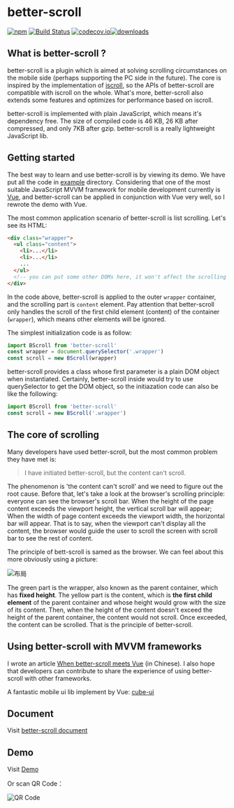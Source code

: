 # better-scroll

[![npm](https://img.shields.io/npm/v/better-scroll.svg?style=flat-square)](https://www.npmjs.com/package/better-scroll) [![Build Status](https://travis-ci.org/ustbhuangyi/better-scroll.svg?branch=master)](https://travis-ci.org/ustbhuangyi/better-scroll) [![codecov.io](http://codecov.io/github/ustbhuangyi/better-scroll/coverage.svg?branch=master)](http://codecov.io/github/ustbhuangyi/better-scroll)[![downloads](https://img.shields.io/npm/dm/better-scroll.svg)](https://www.npmjs.com/package/better-scroll)

## What is better-scroll ?

better-scroll is a plugin which is aimed at solving scrolling circumstances on the mobile side (perhaps supporting the PC side in the future). The core is inspired by the implementation of [iscroll](https://github.com/cubiq/iscroll), so the APIs of better-scroll are compatible with iscroll on the whole. What's more, better-scroll also extends some features and optimizes for performance based on iscroll.

better-scroll is implemented with plain JavaScript, which means it's dependency free. The size of compiled code is 46 KB, 26 KB after compressed, and only 7KB after gzip. better-scroll is a really lightweight JavaScript lib.

## Getting started

The best way to learn and use better-scroll is by viewing its demo. We have put all the code in [example](https://github.com/ustbhuangyi/better-scroll/tree/master/example) directory. Considering that one of the most suitable JavaScript MVVM framework for mobile development currently is [Vue](https://github.com/vuejs/vue), and better-scroll can be applied in conjunction with Vue very well, so I rewrote the demo with Vue.

The most common application scenario of better-scroll is list scrolling. Let's see its HTML:

```html
<div class="wrapper">
  <ul class="content">
    <li>...</li>
    <li>...</li>
    ...
  </ul>
  <!-- you can put some other DOMs here, it won't affect the scrolling -->
</div>
```

In the code above, better-scroll is applied to the outer `wrapper` container, and the scrolling part is `content` element. Pay attention that better-scroll only handles the scroll of the first child element (content) of the container (`wrapper`), which means other elements will be ignored.

The simplest initialization code is as follow:

```javascript
import BScroll from 'better-scroll'
const wrapper = document.querySelector('.wrapper')
const scroll = new BScroll(wrapper)
```

better-scroll provides a class whose first parameter is a plain DOM object when instantiated. Certainly, better-scroll inside would try to use querySelector to get the DOM object, so the initiazation code can also be like the following:

```javascript
import BScroll from 'better-scroll'
const scroll = new BScroll('.wrapper')
```

## The core of scrolling

Many developers have used better-scroll, but the most common problem they have met is:

> I have initiated better-scroll, but the content can't scroll.

The phenomenon is 'the content can't scroll' and we need to figure out the root cause. Before that, let's take a look at the browser's scrolling principle: everyone can see the browser's scroll bar. When the height of the page content exceeds the viewport height, the vertical scroll bar will appear; When the width of page content exceeds the viewport width, the horizontal bar will appear. That is to say, when the viewport can't display all the content, the browser would guide the user to scroll the screen with scroll bar to see the rest of content.

The principle of bett-scroll is samed as the browser. We can feel about this more obviously using a picture:

![布局](http://static.galileo.xiaojukeji.com/static/tms/shield/scroll-4.png)

The green part is the wrapper, also known as the parent container, which has **fixed height**. The yellow part is the content, which is **the first child element** of the parent container and whose height would grow with the size of its content. Then, when the height of the content doesn't exceed the height of the parent container, the content would not scroll. Once exceeded, the content can be scrolled. That is the principle of better-scroll.

## Using better-scroll with MVVM frameworks

I wrote an article [When better-scroll meets Vue](https://zhuanlan.zhihu.com/p/27407024) (in Chinese). I also hope that developers can contribute to share the experience of using better-scroll with other frameworks.

A fantastic mobile ui lib implement by Vue: [cube-ui](https://github.com/didi/cube-ui/)

## Document

Visit [better-scroll document](https://ustbhuangyi.github.io/better-scroll/doc/)

## Demo

Visit [Demo](https://ustbhuangyi.github.io/better-scroll/)

Or scan QR Code：

![QR Code](https://qr.api.cli.im/qr?data=https%253A%252F%252Fustbhuangyi.github.io%252Fbetter-scroll%252F&level=H&transparent=false&bgcolor=%23ffffff&forecolor=%23000000&blockpixel=12&marginblock=1&logourl=&size=280&kid=cliim&key=0da6b5bf346079bafa07f6935dc996bd)
